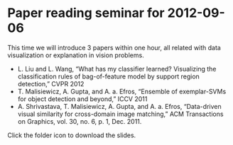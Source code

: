 Paper reading seminar for 2012-09-06
=========

This time we will introduce 3 papers within one hour, all related with data visualization or explanation in vision problems.

 * L. Liu and L. Wang, “What has my classifier learned? Visualizing the classification rules of bag-of-feature model by support region detection,” CVPR 2012
 * T. Malisiewicz, A. Gupta, and A. a. Efros, “Ensemble of exemplar-SVMs for object detection and beyond,” ICCV 2011
 * A. Shrivastava, T. Malisiewicz, A. Gupta, and A. a. Efros, “Data-driven visual similarity for cross-domain image matching,” ACM Transactions on Graphics, vol. 30, no. 6, p. 1, Dec. 2011.

Click the folder icon to download the slides.